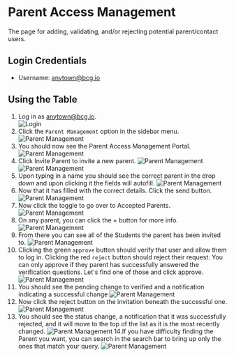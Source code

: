 # Parent Access Management

The page for adding, validating, and/or rejecting potential parent/contact users.

## Login Credentials

* Username: anytown@bcg.io

## Using the Table

1. Log in as anytown@bcg.io.  
   ![Login](https://lh3.googleusercontent.com/DrIgdH8sIYEnzPHEO6Qy5j9VFdfLD3TqXALJaaC_aZ9xg8Q1zxyD2dDgFA_ee3tStRjVrgvNr31DCdIDTuQGogiTwCc-zDJLxe34J27r9_RH34WfIQBU-_rkJbITgCYZ23-uK53Ud0F5NFDJ5Udm9uFLmlvXb5JSUD-9ppUAz4NPsAjJfTYzQr3oryp7VtrOsOp9ogxW9AW7DHVSDXy8frnPGomswXd2ZNCP7YpVZQTtsArfzlenWlxnuKTnkWkIrbbQBbN0LxqmzLn8IyUWyw9S4SXViv3kzGjcZ1ZdjvBpZhscOZO9dtTGMemamB4jEa1MfpE0ImkLnv_4i94DYpzSb77o9rG8cPW3GW5ugUe6dD99fFdNyt1kvXQX3eLBi0R1bvwKK7Iwj3-knI5D9bkbyX34LsRFjoP8PLsiB23HjrMloFFJxqdPwkd0a9LE8rANVOGOB5nndJzKmQgpyKqLsIi5hciDxMyg2yhzjAFT6gXTBerKCGj0AnomL_LPvz8YhUFXj8jDssmtIUbQF2Erhwq9LMEJX-8NCEJSudONMk9y_pMaPyVp_9DEzKraMHNxq5-yQhZNH0X-6dAgY3lNO3DnclnoPoC1pg=w2560-h1406-no)
2. Click the `Parent Management` option in the sidebar menu.  
![Parent Management](/images/parent-access/P1.png)
3. You should now see the Parent Access Management Portal.
![Parent Management](/images/parent-access/P2.png)
4. Click Invite Parent to invite a new parent.
![Parent Management](/images/parent-access/P3.png)
![Parent Management](/images/parent-access/P4.png)
5. Upon typing in a name you should see the correct parent in the drop down and upon clicking it the fields will autofill.
![Parent Management](/images/parent-access/P5.png)
6. Now that it has filled with the correct details. Click the send button.
![Parent Management](/images/parent-access/P6.png)
7. Now click the toggle to go over to Accepted Parents.
![Parent Management](/images/parent-access/P7.png)
8. On any parent, you can click the + button for more info.
![Parent Management](/images/parent-access/P8.png)
9. From there you can see all of the Students the parent has been invited to.
![Parent Management](/images/parent-access/P9.png) 
10. Clicking the green `approve` button should verify that user and allow them to log in. Clicking the red `reject` button should reject their request. You can only approve if they parent has successfully answered the verification questions. Let's find one of those and click approve.
![Parent Management](/images/parent-access/P10.png) 
11. You should see the pending change to verified and a notification indicating a successful change
![Parent Management](/images/parent-access/P11.png)
12. Now click the reject button on the invitation beneath the successful one.  
![Parent Management](/images/parent-access/P12.png)
13. You should see the status change, a notification that it was successfully rejected, and it will move to the top of the list as it is the most recently changed.
![Parent Management](/images/parent-access/P13.png)
14.If you have difficulty finding the Parent you want, you can search in the search bar to bring up only the ones that match your query.
![Parent Management](/images/parent-access/P14.png)

